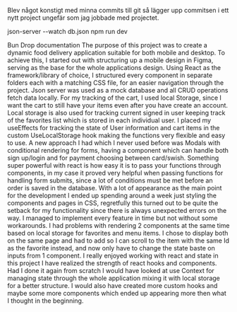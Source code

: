 Blev något konstigt med minna commits till git så lägger upp commitsen i ett nytt project ungefär som jag jobbade med projectet.

json-server --watch db.json
npm run dev

Bun Drop documentation
The purpose of this project was to create a dynamic food delivery application suitable for
both mobile and desktop.
To achieve this, I started out with structuring up a mobile design in Figma, serving as the
base for the whole applications design. Using React as the framework/library of choice, I
structured every component in separate folders each with a matching CSS file, for an easier
navigation through the project. Json server was used as a mock database and all CRUD
operations fetch data locally.
For my tracking of the cart, I used local Storage, since I want the cart to still have your items
even after you have create an account. Local storage is also used for tracking current signed
in user keeping track of the favorites list which is stored in each individual user. I placed my
useEffects for tracking the state of User information and cart items in the custom
UseLocalStorage hook making the functions very flexible and easy to use.
A new approach I had which I never used before was Modals with conditional rendering for
forms, having a component which can handle both sign up/login and for payment choosing
between card/swish. Something super powerful with react is how easy it is to pass your
functions through components, in my case it proved very helpful when passing functions for
handling form submits, since a lot of conditions must be met before an order is saved in the
database.
With a lot of appearance as the main point for the development I ended up spending around
a week just styling the components and pages in CSS, regretfully this turned out to be quite
the setback for my functionality since there is always unexpected errors on the way. I
managed to implement every feature in time but not without some workarounds.
I had problems with rendering 2 components at the same time based on local storage for
favorites and menu items. I chose to display both on the same page and had to add so I can
scroll to the item with the same Id as the favorite instead, and now only have to change the
state baste on inputs from 1 component.
I really enjoyed working with react and state in this project I have realized the strength of
react hooks and components.
Had I done it again from scratch I would have looked at use Context for managing state
through the whole application mixing it with local storage for a better structure. I would also
have created more custom hooks and maybe some more components which ended up
appearing more then what I thought in the beginning.
